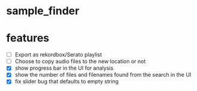 # sample_finder

# features
- [ ] Export as rekordbox/Serato playlist
- [ ] Choose to copy audio files to the new location or not
- [x] show progress bar in the UI for analysis
- [x] show the number of files and filenames found from the search in the UI
- [x] fix slider bug that defaults to empty string

